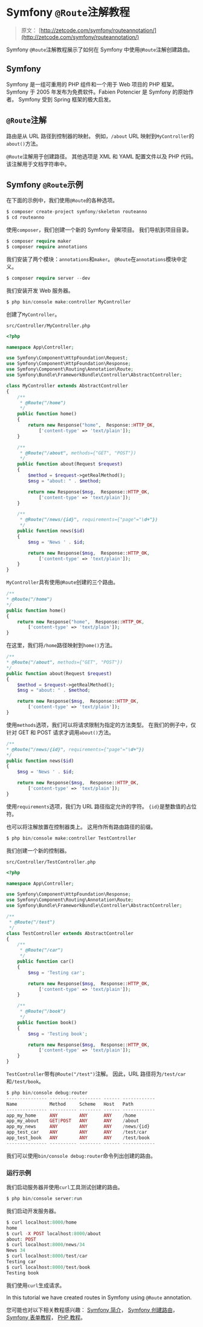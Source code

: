 # Symfony `@Route`注解教程

> 原文： [http://zetcode.com/symfony/routeannotation/](http://zetcode.com/symfony/routeannotation/)

Symfony `@Route`注解教程展示了如何在 Symfony 中使用`@Route`注解创建路由。

## Symfony

Symfony 是一组可重用的 PHP 组件和一个用于 Web 项目的 PHP 框架。 Symfony 于 2005 年发布为免费软件。Fabien Potencier 是 Symfony 的原始作者。 Symfony 受到 Spring 框架的极大启发。

## `@Route`注解

路由是从 URL 路径到控制器的映射。 例如，`/about` URL 映射到`MyController`的`about()`方法。

`@Route`注解用于创建路径。 其他选项是 XML 和 YAML 配置文件以及 PHP 代码。 该注解用于文档字符串中。

## Symfony `@Route`示例

在下面的示例中，我们使用`@Route`的各种选项。

```php
$ composer create-project symfony/skeleton routeanno
$ cd routeanno

```

使用`composer`，我们创建一个新的 Symfony 骨架项目。 我们导航到项目目录。

```php
$ composer require maker
$ composer require annotations

```

我们安装了两个模块：`annotations`和`maker`。 `@Route`在`annotations`模块中定义。

```php
$ composer require server --dev

```

我们安装开发 Web 服务器。

```php
$ php bin/console make:controller MyController

```

创建了`MyController`。

`src/Controller/MyController.php`

```php
<?php

namespace App\Controller;

use Symfony\Component\HttpFoundation\Request;
use Symfony\Component\HttpFoundation\Response;
use Symfony\Component\Routing\Annotation\Route;
use Symfony\Bundle\FrameworkBundle\Controller\AbstractController;

class MyController extends AbstractController
{
    /**
     * @Route("/home")
     */
    public function home()
    {
        return new Response("home",  Response::HTTP_OK,
            ['content-type' => 'text/plain']);
    }

    /**
     * @Route("/about", methods={"GET", "POST"})
     */
    public function about(Request $request)
    {
        $method = $request->getRealMethod();
        $msg = "about: " . $method;

        return new Response($msg,  Response::HTTP_OK,
            ['content-type' => 'text/plain']);
    }    

    /**
     * @Route("/news/{id}", requirements={"page"="\d+"})
     */
    public function news($id)
    {
        $msg = 'News ' . $id;

        return new Response($msg,  Response::HTTP_OK,
            ['content-type' => 'text/plain']);
    }    
}

```

`MyController`具有使用`@Route`创建的三个路由。

```php
/**
* @Route("/home")
*/
public function home()
{
    return new Response("home",  Response::HTTP_OK,
        ['content-type' => 'text/plain']);
}

```

在这里，我们将`/home`路径映射到`home()`方法。

```php
/**
* @Route("/about", methods={"GET", "POST"})
*/
public function about(Request $request)
{
    $method = $request->getRealMethod();
    $msg = "about: " . $method;

    return new Response($msg,  Response::HTTP_OK,
        ['content-type' => 'text/plain']);
}

```

使用`methods`选项，我们可以将请求限制为指定的方法类型。 在我们的例子中，仅针对 GET 和 POST 请求才调用`about()`方法。

```php
/**
* @Route("/news/{id}", requirements={"page"="\d+"})
*/
public function news($id)
{
    $msg = 'News ' . $id;

    return new Response($msg,  Response::HTTP_OK,
        ['content-type' => 'text/plain']);
}

```

使用`requirements`选项，我们为 URL 路径指定允许的字符。 `{id}`是整数值的占位符。

也可以将注解放置在控制器类上。 这用作所有路由路径的前缀。

```php
$ php bin/console make:controller TestController

```

我们创建一个新的控制器。

`src/Controller/TestController.php`

```php
<?php

namespace App\Controller;

use Symfony\Component\HttpFoundation\Response;
use Symfony\Component\Routing\Annotation\Route;
use Symfony\Bundle\FrameworkBundle\Controller\AbstractController;

/**
 * @Route("/test")
 */
class TestController extends AbstractController
{
    /**
     * @Route("/car")
     */
    public function car()
    {
        $msg = 'Testing car';

        return new Response($msg,  Response::HTTP_OK,
            ['content-type' => 'text/plain']);
    }

    /**
     * @Route("/book")
     */
    public function book()
    {
        $msg = 'Testing book';

        return new Response($msg,  Response::HTTP_OK,
            ['content-type' => 'text/plain']);
    }
}

```

`TestController`带有`@Route("/test")`注解。 因此，URL 路径将为`/test/car`和`/test/book`。

```php
$ php bin/console debug:router
--------------- ---------- -------- ------ ------------
Name            Method     Scheme   Host   Path
--------------- ---------- -------- ------ ------------
app_my_home     ANY        ANY      ANY    /home
app_my_about    GET|POST   ANY      ANY    /about
app_my_news     ANY        ANY      ANY    /news/{id}
app_test_car    ANY        ANY      ANY    /test/car
app_test_book   ANY        ANY      ANY    /test/book
--------------- ---------- -------- ------ ------------

```

我们可以使用`bin/console debug:router`命令列出创建的路由。

### 运行示例

我们启动服务器并使用`curl`工具测试创建的路由。

```php
$ php bin/console server:run

```

我们启动开发服务器。

```php
$ curl localhost:8000/home
home
$ curl -X POST localhost:8000/about
about: POST
$ curl localhost:8000/news/34
News 34
$ curl localhost:8000/test/car
Testing car
$ curl localhost:8000/test/book
Testing book

```

我们使用`curl`生成请求。

In this tutorial we have created routes in Symfony using `@Route` annotation.

您可能也对以下相关教程感兴趣： [Symfony 简介](/symfony/intro/)， [Symfony 创建路由](/symfony/createroutes/)， [Symfony 表单教程](/symfony/form/)， [PHP 教程](/lang/php/)。